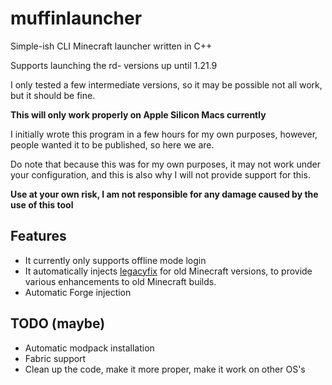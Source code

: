 # muffinlauncher

Simple-ish CLI Minecraft launcher written in C++

Supports launching the rd- versions up until 1.21.9

I only tested a few intermediate versions, so it may be possible not all work, but it should be fine.

**This will only work properly on Apple Silicon Macs currently**

I initially wrote this program in a few hours for my own purposes, however, people wanted it to be published, so here we are.

Do note that because this was for my own purposes, it may not work under your configuration, and this is also why I will not provide support for this.

**Use at your own risk, I am not responsible for any damage caused by the use of this tool**

## Features
- It currently only supports offline mode login
- It automatically injects [legacyfix](https://github.com/betacraftuk/legacyfix) for old Minecraft versions, to provide various enhancements to old Minecraft builds.
- Automatic Forge injection

## TODO (maybe)
- Automatic modpack installation
- Fabric support
- Clean up the code, make it more proper, make it work on other OS's

